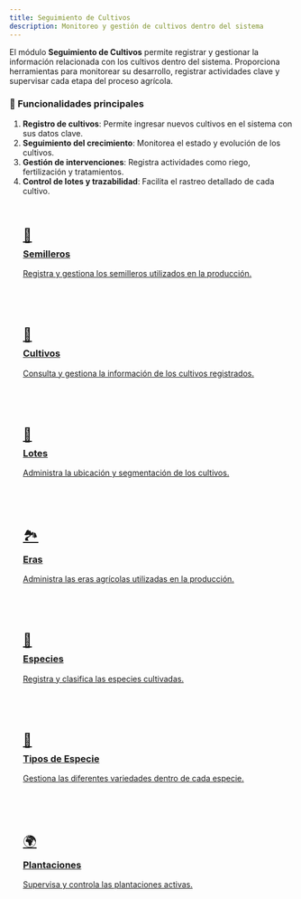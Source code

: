 ```yaml
---
title: Seguimiento de Cultivos
description: Monitoreo y gestión de cultivos dentro del sistema
---
```


<style>
  .card-grid {
    display: grid;
    grid-template-columns: repeat(auto-fit, minmax(250px, 1fr));
    gap: 1.5rem;
    margin: 2rem 0;
  }
  .card {
    border: 1px solid var(--sl-color-gray-4);
    border-radius: 12px;
    padding: 1.5rem;
    transition: all 0.3s ease;
  }
  .card:hover {
    transform: translateY(-5px);
    box-shadow: 0 10px 20px rgba(0,0,0,0.1);
  }
  .card h3 {
    margin-top: 0.5rem;
  }
  .card-icon {
    font-size: 1.5rem;
    margin-bottom: 0.5rem;
  }
</style>

El módulo **Seguimiento de Cultivos** permite registrar y gestionar la información relacionada con los cultivos dentro del sistema. Proporciona herramientas para monitorear su desarrollo, registrar actividades clave y supervisar cada etapa del proceso agrícola.

### 🔹 Funcionalidades principales
1. **Registro de cultivos**: Permite ingresar nuevos cultivos en el sistema con sus datos clave.
2. **Seguimiento del crecimiento**: Monitorea el estado y evolución de los cultivos.
3. **Gestión de intervenciones**: Registra actividades como riego, fertilización y tratamientos.
4. **Control de lotes y trazabilidad**: Facilita el rastreo detallado de cada cultivo.

<div class="card-grid">
  <a href="/seguimiento/semilleros" class="card">
    <div class="card-icon">🌱</div>
    <h3>Semilleros</h3>
    <p>Registra y gestiona los semilleros utilizados en la producción.</p>
  </a>

  <a href="/seguimiento/cultivos" class="card">
    <div class="card-icon">🌾</div>
    <h3>Cultivos</h3>
    <p>Consulta y gestiona la información de los cultivos registrados.</p>
  </a>
  
  <a href="/seguimiento/lotes" class="card">
    <div class="card-icon">📍</div>
    <h3>Lotes</h3>
    <p>Administra la ubicación y segmentación de los cultivos.</p>
  </a>

  <a href="/seguimiento/eras" class="card">
    <div class="card-icon">🏞️</div>
    <h3>Eras</h3>
    <p>Administra las eras agrícolas utilizadas en la producción.</p>
  </a>

  <a href="/seguimiento/especies" class="card">
    <div class="card-icon">🌿</div>
    <h3>Especies</h3>
    <p>Registra y clasifica las especies cultivadas.</p>
  </a>

  <a href="/seguimiento/tipos-especie" class="card">
    <div class="card-icon">🔬</div>
    <h3>Tipos de Especie</h3>
    <p>Gestiona las diferentes variedades dentro de cada especie.</p>
  </a>

  <a href="/seguimiento/plantaciones" class="card">
    <div class="card-icon">🌍</div>
    <h3>Plantaciones</h3>
    <p>Supervisa y controla las plantaciones activas.</p>
  </a>
</div>
